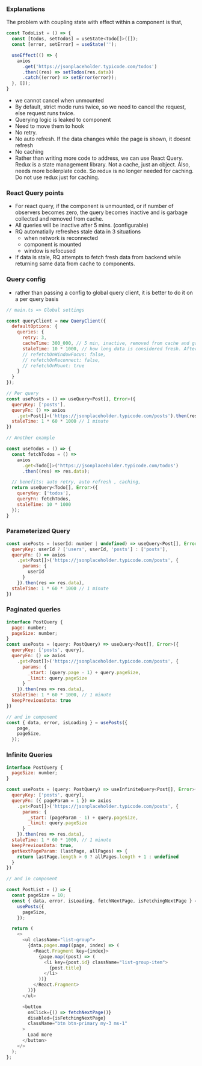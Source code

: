 ### Explanations

The problem with coupling state with effect within a component is that,

```js
const TodoList = () => {
  const [todos, setTodos] = useState<Todo[]>([]);
  const [error, setError] = useState('');

  useEffect(() => {
    axios
      .get('https://jsonplaceholder.typicode.com/todos')
      .then((res) => setTodos(res.data))
      .catch((error) => setError(error));
  }, []);
}
```

- we cannot cancel when unmounted
- By default, strict mode runs twice, so we need to cancel the request, else request runs twice.
- Querying logic is leaked to component
- Need to move them to hook
- No retry.
- No auto refresh. If the data changes while the page is shown, it doesnt refresh
- No caching
- Rather than writing more code to address, we can use React Query. Redux is a state management library.
  Not a cache, just an object. Also, needs more boilerplate code. So redux is no longer needed for caching. Do not use redux just for caching.

### React Query points

- For react query, if the component is unmounted, or if number of observers becomes zero, the query becomes inactive and is garbage collected and removed from cache.
- All queries will be inactive after 5 mins. (configurable)
- RQ automatially refreshes stale data in 3 situations
  - when network is reconnected
  - component is mounted
  - window is refocused
- If data is stale, RQ attempts to fetch fresh data from backend while returning same data from cache to components.

### Query config

- rather than passing a config to global query client, it is better to do it on a per query basis

```js
// main.ts => Global settings

const queryClient = new QueryClient({
  defaultOptions: {
    queries: {
      retry: 3,
      cacheTime: 300_000, // 5 min, inactive, removed from cache and garbage collected.
      staleTime: 10 * 1000, // how long data is considered fresh. After 10 sec, its considered stale data
      // refetchOnWindowFocus: false,
      // refetchOnReconnect: false,
      // refetchOnMount: true
    }
  }
});

// Per query
const usePosts = () => useQuery<Post[], Error>({
  queryKey: ['posts'],
  queryFn: () => axios
    .get<Post[]>('https://jsonplaceholder.typicode.com/posts').then(res => res.data),
  staleTime: 1 * 60 * 1000 // 1 minute
})

// Another example

const useTodos = () => {
  const fetchTodos = () =>
    axios
      .get<Todo[]>('https://jsonplaceholder.typicode.com/todos')
      .then((res) => res.data);

  // benefits: auto retry, auto refresh , caching,
  return useQuery<Todo[], Error>({
    queryKey: ['todos'],
    queryFn: fetchTodos,
    staleTime: 10 * 1000
  });
}
```

### Parameterized Query

```js
const usePosts = (userId: number | undefined) => useQuery<Post[], Error>({
  queryKey: userId ? ['users', userId, 'posts'] : ['posts'],
  queryFn: () => axios
    .get<Post[]>('https://jsonplaceholder.typicode.com/posts', {
      params: {
        userId
      }
    }).then(res => res.data),
  staleTime: 1 * 60 * 1000 // 1 minute
})
```

### Paginated queries

```js
interface PostQuery {
  page: number;
  pageSize: number;
}
const usePosts = (query: PostQuery) => useQuery<Post[], Error>({
  queryKey: ['posts', query],
  queryFn: () => axios
    .get<Post[]>('https://jsonplaceholder.typicode.com/posts', {
      params: {
        _start: (query.page - 1) + query.pageSize,
        _limit: query.pageSize
      }
    }).then(res => res.data),
  staleTime: 1 * 60 * 1000, // 1 minute
  keepPreviousData: true
})

// and in component
const { data, error, isLoading } = usePosts({
    page,
    pageSize,
  });
```

### Infinite Queries

```js
interface PostQuery {
  pageSize: number;
}

const usePosts = (query: PostQuery) => useInfiniteQuery<Post[], Error>({
  queryKey: ['posts', query],
  queryFn: ({ pageParam = 1 }) => axios
    .get<Post[]>('https://jsonplaceholder.typicode.com/posts', {
      params: {
        _start: (pageParam - 1) + query.pageSize,
        _limit: query.pageSize
      }
    }).then(res => res.data),
  staleTime: 1 * 60 * 1000, // 1 minute
  keepPreviousData: true,
  getNextPageParam: (lastPage, allPages) => {
    return lastPage.length > 0 ? allPages.length + 1 : undefined
  }
})

// and in component

const PostList = () => {
  const pageSize = 10;
  const { data, error, isLoading, fetchNextPage, isFetchingNextPage } =
    usePosts({
      pageSize,
    });

  return (
    <>
      <ul className="list-group">
        {data.pages.map((page, index) => (
          <React.Fragment key={index}>
            {page.map((post) => (
              <li key={post.id} className="list-group-item">
                {post.title}
              </li>
            ))}
          </React.Fragment>
        ))}
      </ul>

      <button
        onClick={() => fetchNextPage()}
        disabled={isFetchingNextPage}
        className="btn btn-primary my-3 ms-1"
      >
        Load more
      </button>
    </>
  );
};
```
